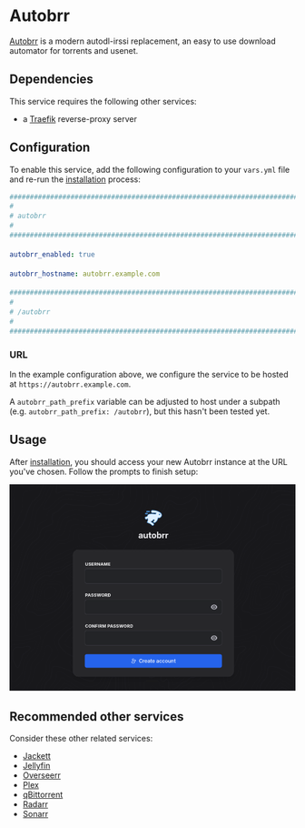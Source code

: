 <!--
SPDX-FileCopyrightText: 2025 MASH project contributors

SPDX-License-Identifier: AGPL-3.0-or-later
-->

# Autobrr

[Autobrr](https://autobrr.com/) is a modern autodl-irssi replacement, an easy to use download automator for torrents and usenet.

## Dependencies

This service requires the following other services:

- a [Traefik](traefik.md) reverse-proxy server

## Configuration

To enable this service, add the following configuration to your `vars.yml` file and re-run the [installation](../installing.md) process:

```yaml
########################################################################
#                                                                      #
# autobrr                                                              #
#                                                                      #
########################################################################

autobrr_enabled: true

autobrr_hostname: autobrr.example.com

########################################################################
#                                                                      #
# /autobrr                                                             #
#                                                                      #
########################################################################
```

### URL

In the example configuration above, we configure the service to be hosted at `https://autobrr.example.com`.

A `autobrr_path_prefix` variable can be adjusted to host under a subpath (e.g. `autobrr_path_prefix: /autobrr`), but this hasn't been tested yet.

## Usage

After [installation](../installing.md), you should access your new Autobrr instance at the URL you've chosen. Follow the prompts to finish setup:

![Autobrr Create Account](../assets/autobrr/setup-1.png)

## Recommended other services

Consider these other related services:

- [Jackett](jackett.md)
- [Jellyfin](jellyfin.md)
- [Overseerr](overseerr.md)
- [Plex](plex.md)
- [qBittorrent](qbittorrent.md)
- [Radarr](radarr.md)
- [Sonarr](sonarr.md)
